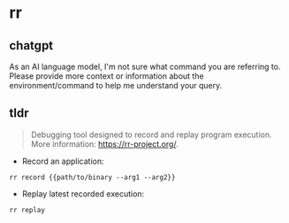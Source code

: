 # rr 
## chatgpt 
As an AI language model, I'm not sure what command you are referring to. Please provide more context or information about the environment/command to help me understand your query. 

## tldr 
 
> Debugging tool designed to record and replay program execution.
> More information: <https://rr-project.org/>.

- Record an application:

`rr record {{path/to/binary --arg1 --arg2}}`

- Replay latest recorded execution:

`rr replay`
